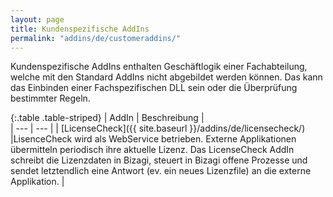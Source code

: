 ```yaml
---
layout: page
title: Kundenspezifische AddIns
permalink: "addins/de/customeraddins/"
---
```

  
Kundenspezifische AddIns enthalten Geschäftlogik einer Fachabteilung, welche mit den Standard AddIns nicht abgebildet werden können. Das kann das Einbinden einer Fachspezifischen DLL sein oder die Überprüfung bestimmter Regeln. 


{:.table .table-striped}
| AddIn | Beschreibung |                      
| --- | --- |
| [LicenseCheck]({{ site.baseurl }}/addins/de/licensecheck/) |LisenceCheck wird als WebService betrieben. Externe Applikationen übermitteln periodisch ihre aktuelle Lizenz. Das LicenseCheck AddIn schreibt die Lizenzdaten in Bizagi, steuert in Bizagi offene Prozesse und sendet letztendlich eine Antwort (ev. ein neues Lizenzfile) an die externe Applikation. |



